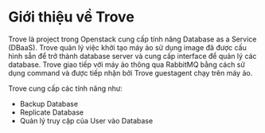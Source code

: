 # Giới thiệu về Trove

Trove là project trong Openstack cung cấp tính năng Database as a Service (DBaaS). Trove quản lý việc khởi tạo máy ảo sử dụng image đã được cấu hình sẵn để trở thành database server và cung cấp interface để quản lý các database. Trove giao tiếp với máy ảo thông qua RabbitMQ bằng cách sử dụng command và được tiếp nhận bởi Trove guestagent chạy trên máy ảo.

Trove cung cấp các tính năng như:
- Backup Database
- Replicate Database
- Quản lý truy cập của User vào Database

